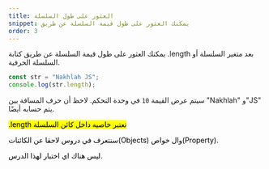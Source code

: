 ```yaml
---
title: العثور على طول السلسلة
snippet: يمكنك العثور على طول قيمة السلسلة عن طريق 
order: 3
---
```


يمكنك العثور على طول قيمة السلسلة عن طريق كتابة .length بعد متغير السلسلة أو
السلسلة الحرفية.

```js
const str = "Nakhlah JS";
console.log(str.length);
```

سيتم عرض القيمة `10` في وحدة التحكم. لاحظ أن حرف المسافة بين "Nakhlah" و"JS" يتم
حسابه أيضًا.

<mark>
.length تعتبر خاصيه داخل كائن السلسلة

سنتعرف في دروس لاحقا عن الكائنات(Objects) وال خواص(Property).
</mark>
<div class="quiz">
ليس هناك اي اختبار لهذا الدرس.
</div>
